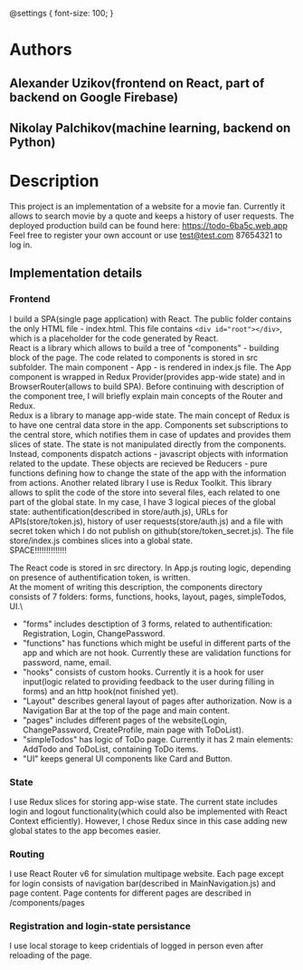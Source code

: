 @settings {
font-size: 100;
}

# Authors

## Alexander Uzikov(frontend on React, part of backend on Google Firebase)

## Nikolay Palchikov(machine learning, backend on Python)

# Description

This project is an implementation of a website for a movie fan. Currently it allows to search movie by a quote and keeps a history of user requests.
The deployed production build can be found here: https://todo-6ba5c.web.app \
Feel free to register your own account or use test@test.com 87654321 to log in.

## Implementation details

### Frontend

I build a SPA(single page application) with React. The public folder contains the only HTML file - index.html. This file contains `<div id="root"></div>`, which is a placeholder for the code generated by React.\
React is a library which allows to build a tree of "components" - building block of the page. The code related to components is stored in src subfolder. The main component - App - is rendered in index.js file. The App component is wrapped in Redux Provider(provides app-wide state) and in BrowserRouter(allows to build SPA). Before continuing with description of the component tree, I will briefly explain main concepts of the Router and Redux.\
Redux is a library to manage app-wide state. The main concept of Redux is to have one central data store in the app. Components set subscriptions to the central store, which notifies them in case of updates and provides them slices of state. The state is not manipulated directly from the components. Instead, components dispatch actions - javascript objects with information related to the update. These objects are recieved be Reducers - pure functions defining how to change the state of the app with the information from actions. Another related library I use is Redux Toolkit. This library allows to split the code of the store into several files, each related to one part of the global state. In my case, I have 3 logical pieces of the global state: authentification(described in store/auth.js), URLs for APIs(store/token.js), history of user requests(store/auth.js) and a file with secret token which I do not publish on github(store/token_secret.js). The file store/index.js combines slices into a global state. \
SPACE!!!!!!!!!!!!!!

The React code is stored in src directory. In App.js routing logic, depending on presence of authentification token, is written.\
At the moment of writing this description, the components directory consists of 7 folders: forms, functions, hooks, layout, pages, simpleTodos, UI.\

- "forms" includes desctiption of 3 forms, related to authentification: Registration, Login, ChangePassword.
- "functions" has functions which might be useful in different parts of the app and which are not hook. Currently these are validation functions for password, name, email.
- "hooks" consists of custom hooks. Currently it is a hook for user input(logic related to providing feedback to the user during filling in forms) and an http hook(not finished yet).
- "Layout" describes general layout of pages after authorization. Now is a Navigation Bar at the top of the page and main content.
- "pages" includes different pages of the website(Login, ChangePassword, CreateProfile, main page with ToDoList).
- "simpleTodos" has logic of ToDo page. Currently it has 2 main elements: AddTodo and ToDoList, containing ToDo items.
- "UI" keeps general UI components like Card and Button.

### State

I use Redux slices for storing app-wise state. The current state includes login and logout functionality(which could also be implemented with React Context efficiently). However, I chose Redux since in this case adding new global states to the app becomes easier.

### Routing

I use React Router v6 for simulation multipage website. Each page except for login consists of navigation bar(described in MainNavigation.js) and page content. Page contents for different pages are described in /components/pages

### Registration and login-state persistance

I use local storage to keep cridentials of logged in person even after reloading of the page.
